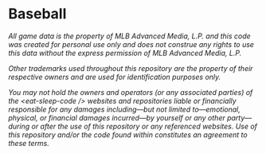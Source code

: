 # Baseball


 


*All game data is the property of MLB Advanced Media, L.P. and this code was created for personal use only and does not construe any rights to use this data without the express permission of MLB Advanced Media, L.P.*

*Other trademarks used throughout this repository are the property of their respective owners and are used for identification purposes only.*

*You may not hold the owners and operators (or any associated parties) of the &lt;eat-sleep-code /&gt; websites and repositories liable or financially responsible for any damages including—but not limited to—emotional, physical, or financial damages incurred—by yourself or any other party—during or after the use of this repository or any referenced websites. Use of this repository and/or the code found within constitutes an agreement to these terms.*

